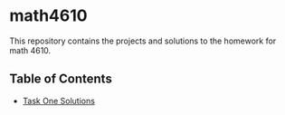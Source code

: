 # math4610
This repository contains the projects and solutions to the homework for math 4610.

## Table of Contents
* [Task One Solutions](./task_sheets/task_sheet_1/Task1_solutions.md)
